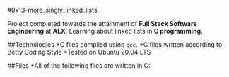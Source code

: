 #0x13-more_singly_linked_lists

Project completed towards the attainment of **Full Stack Software Engineering** at **ALX**. Learning about linked lists in **C programming**.

##Technologies
*C files compiled using `gcc`.
*C files written according to Betty Coding Style
*Tested on Ubuntu 20.04 LTS

##Files
*All of the following files are written in C:
